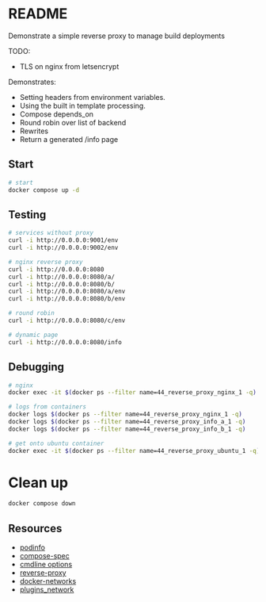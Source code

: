 # README
Demonstrate a simple reverse proxy to manage build deployments

TODO: 
* TLS on nginx from letsencrypt

Demonstrates:
* Setting headers from environment variables.
* Using the built in template processing.
* Compose depends_on
* Round robin over list of backend
* Rewrites
* Return a generated /info page

## Start
```sh
# start 
docker compose up -d
```

## Testing
```sh
# services without proxy
curl -i http://0.0.0.0:9001/env          
curl -i http://0.0.0.0:9002/env

# nginx reverse proxy
curl -i http://0.0.0.0:8080
curl -i http://0.0.0.0:8080/a/
curl -i http://0.0.0.0:8080/b/
curl -i http://0.0.0.0:8080/a/env
curl -i http://0.0.0.0:8080/b/env

# round robin
curl -i http://0.0.0.0:8080/c/env

# dynamic page
curl -i http://0.0.0.0:8080/info
```

## Debugging
```sh
# nginx
docker exec -it $(docker ps --filter name=44_reverse_proxy_nginx_1 -q) /bin/sh   

# logs from containers
docker logs $(docker ps --filter name=44_reverse_proxy_nginx_1 -q)
docker logs $(docker ps --filter name=44_reverse_proxy_info_a_1 -q)
docker logs $(docker ps --filter name=44_reverse_proxy_info_b_1 -q)

# get onto ubuntu container
docker exec -it $(docker ps --filter name=44_reverse_proxy_ubuntu_1 -q) /bin/sh   
```

# Clean up
```sh
docker compose down
```

## Resources
* [podinfo](https://github.com/stefanprodan/podinfo)  
* [compose-spec](https://github.com/compose-spec/compose-spec/blob/master/spec.md)  
* [cmdline options](https://github.com/stefanprodan/podinfo/blob/master/charts/podinfo/templates/deployment.yaml)  
* [reverse-proxy](https://phoenixnap.com/kb/docker-nginx-reverse-proxy)  
* [docker-networks](https://docs.docker.com/network/)  
* [plugins_network](https://docs.docker.com/engine/extend/plugins_network/)  







